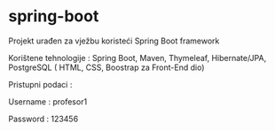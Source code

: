 # spring-boot
Projekt urađen za vježbu koristeći Spring Boot framework

Korištene tehnologije : Spring Boot, Maven, Thymeleaf, Hibernate/JPA, PostgreSQL ( HTML, CSS, Boostrap za Front-End dio)

Pristupni podaci : 

Username : 
profesor1

Password : 
123456
